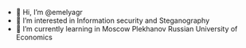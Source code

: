 - 👋 Hi, I’m @emelyagr
- 👀 I’m interested in Information security and Steganography
- 🌱 I’m currently learning in Moscow Plekhanov Russian University of Economics

<!---
emelyagr/emelyagr is a ✨ special ✨ repository because its `README.md` (this file) appears on your GitHub profile.
You can click the Preview link to take a look at your changes.
--->
